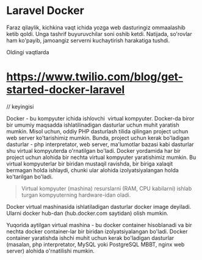 # Laravel Docker

Faraz qilaylik, kichkina vaqt ichida yozga web dasturingiz  ommaalashib ketib qoldi. Unga tashrif buyuruvchilar soni oshib ketdi. Natijada, so'rovlar ham ko'payib, jamoangiz serverni kuchaytirish harakatiga tushdi.

Oldingi vaqtlarda

https://www.twilio.com/blog/get-started-docker-laravel
======================================================

// keyingisi

Docker - bu kompyuter ichida ishlovchi  virtual kompyuter. Docker-da biror bir umumiy maqsadda ishlatilinadigan dasturlar uchun muhit yaratish mumkin. Misol uchun, oddiy PHP dasturlash tilida qilingan project uchun web server ko'tarishimiz mumkin. Bunda, project uchun kerak bo'ladigan dasturlar - php interpretator, web server, ma'lumotlar bazasi kabi dasturlar shu virtual kompyuterda o'rnatilgan bo'ladi. Docker yordamida har bir project uchun alohida bir nechta virtual kompyuter yaratishimiz mumkin. Bu virtual kompyuterlar bir biridan mustaqil ravishda, bir biriga xalaqit bermagan holda ishlaydi, chunki ular alohida izolyatsiyalangan holda ko'tarilgan bo'ladi.

> Virtual kompyuter (mashina) resurslarni (RAM, CPU kabilarni) ishlab turgan kompyuterning hardware-idan oladi.

Docker virtual mashinasida ishlatiladigan dasturlar docker image deyiladi. Ularni docker hub-dan (hub.docker.com saytidan) olish mumkin.

Yuqorida aytilgan virtual mashina - bu docker container hisoblanadi va bir nechta docker container-lar bir biridan izolyatsiyalangan bo'ladi. Docker container yaratishda ishchi muhit uchun kerak bo'ladigan dasturlar (masalan, php interpretator, MySQL yoki PostgreSQL MBBT, nginx web server) alohida o'rnatilishi mumkin.
